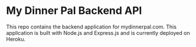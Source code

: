 # My Dinner Pal Backend API

This repo contains the backend application for mydinnerpal.com. This application is built with Node.js and Express.js and is currently deployed on Heroku.